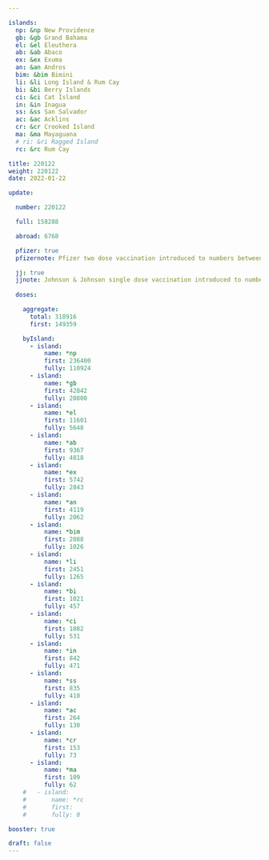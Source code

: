 ```yaml
---

islands:
  np: &np New Providence
  gb: &gb Grand Bahama
  el: &el Eleuthera
  ab: &ab Abaco
  ex: &ex Exuma
  an: &an Andros
  bim: &bim Bimini
  li: &li Long Island & Rum Cay
  bi: &bi Berry Islands
  ci: &ci Cat Island
  in: &in Inagua
  ss: &ss San Salvador
  ac: &ac Acklins
  cr: &cr Crooked Island
  ma: &ma Mayaguana
  # ri: &ri Ragged Island
  rc: &rc Rum Cay

title: 220122
weight: 220122
date: 2022-01-22

update:

  number: 220122

  full: 158288

  abroad: 6768

  pfizer: true
  pfizernote: Pfizer two dose vaccination introduced to numbers between Saturday, Aug 07, 2021 and  Saturday, Aug 14, 2021 period.

  jj: true
  jjnote: Johnson & Johnson single dose vaccination introduced to numbers between Sat, Sep 4, 2021 and Fri, Sep 10, 2021 period.
  
  doses:

    aggregate:
      total: 318916
      first: 149359

    byIsland:
      - island:
          name: *np
          first: 236400
          fully: 110924
      - island:
          name: *gb
          first: 42842
          fully: 20800
      - island:
          name: *el
          first: 11601
          fully: 5648
      - island:
          name: *ab
          first: 9367
          fully: 4818
      - island:
          name: *ex
          first: 5742
          fully: 2843
      - island:
          name: *an
          first: 4119
          fully: 2062
      - island:
          name: *bim
          first: 2088
          fully: 1026
      - island:
          name: *li
          first: 2451
          fully: 1265
      - island:
          name: *bi
          first: 1021
          fully: 457
      - island:
          name: *ci
          first: 1082
          fully: 531
      - island:
          name: *in
          first: 842
          fully: 471
      - island:
          name: *ss
          first: 835
          fully: 410
      - island:
          name: *ac
          first: 264
          fully: 130
      - island:
          name: *cr
          first: 153
          fully: 73
      - island:
          name: *ma
          first: 109
          fully: 62
    #   - island:
    #       name: *rc
    #       first: 
    #       fully: 0

booster: true 

draft: false
---
```


